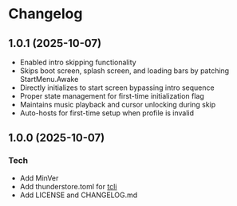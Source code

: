 # Changelog

## 1.0.1 (2025-10-07)
* Enabled intro skipping functionality
* Skips boot screen, splash screen, and loading bars by patching StartMenu.Awake
* Directly initializes to start screen bypassing intro sequence
* Proper state management for first-time initialization flag
* Maintains music playback and cursor unlocking during skip
* Auto-hosts for first-time setup when profile is invalid

## 1.0.0 (2025-10-07)

### Tech
* Add MinVer
* Add thunderstore.toml for [tcli](https://github.com/thunderstore-io/thunderstore-cli)
* Add LICENSE and CHANGELOG.md

